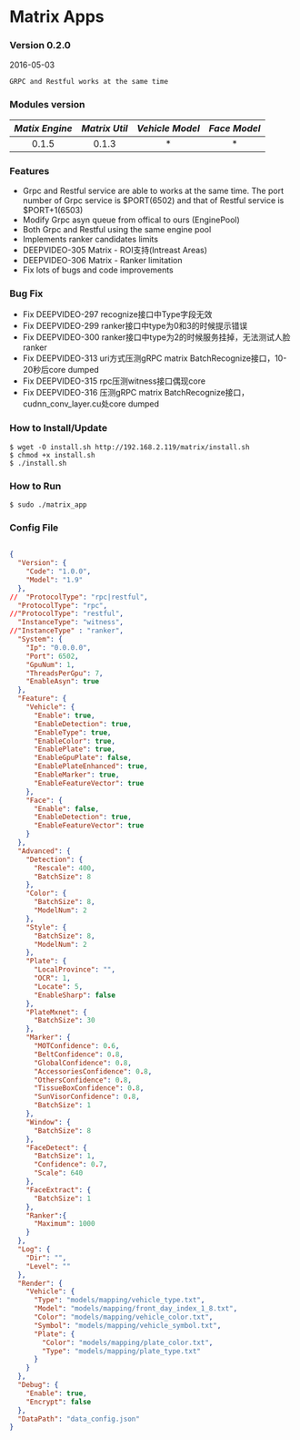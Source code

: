 # Matrix Apps
### Version 0.2.0
2016-05-03

```
GRPC and Restful works at the same time
```

### Modules version
| *Matix Engine* | *Matrix Util* | *Vehicle Model* | *Face Model* |
|:--------------:|:-------------:|:---------------:|:------------:|
| 0.1.5 | 0.1.3 | * | * |

### Features
- Grpc and Restful service are able to works at the same time. The port number of Grpc service
is $PORT(6502) and that of Restful service is $PORT+1(6503)
- Modify Grpc asyn queue from offical to ours (EnginePool)
- Both Grpc and Restful using the same engine pool
- Implements ranker candidates limits
- DEEPVIDEO-305 Matrix - ROI支持(Intreast Areas)
- DEEPVIDEO-306 Matrix - Ranker limitation
- Fix lots of bugs and code improvements

### Bug Fix
- Fix DEEPVIDEO-297 recognize接口中Type字段无效
- Fix DEEPVIDEO-299 ranker接口中type为0和3的时候提示错误
- Fix DEEPVIDEO-300 ranker接口中type为2的时候服务挂掉，无法测试人脸ranker
- Fix DEEPVIDEO-313 uri方式压测gRPC matrix BatchRecognize接口，10-20秒后core dumped
- Fix DEEPVIDEO-315 rpc压测witness接口偶现core
- Fix DEEPVIDEO-316 压测gRPC matrix BatchRecognize接口，cudnn_conv_layer.cu处core dumped

### How to Install/Update
```
$ wget -O install.sh http://192.168.2.119/matrix/install.sh
$ chmod +x install.sh
$ ./install.sh 
```

### How to Run
```
$ sudo ./matrix_app
```

### Config File
```json

{
  "Version": {
    "Code": "1.0.0",
    "Model": "1.9"
  },
//  "ProtocolType": "rpc|restful",
  "ProtocolType": "rpc",
//"ProtocolType": "restful",
  "InstanceType": "witness",
//"InstanceType" : "ranker",
  "System": {
    "Ip": "0.0.0.0",
    "Port": 6502, 
    "GpuNum": 1,
    "ThreadsPerGpu": 7,
    "EnableAsyn": true
  },
  "Feature": {
    "Vehicle": {
      "Enable": true,
      "EnableDetection": true,
      "EnableType": true,
      "EnableColor": true,
      "EnablePlate": true, 
      "EnableGpuPlate": false,
      "EnablePlateEnhanced": true,
      "EnableMarker": true, 
      "EnableFeatureVector": true 
    },
    "Face": {
      "Enable": false,
      "EnableDetection": true,
      "EnableFeatureVector": true
    }
  },
  "Advanced": {
    "Detection": {
      "Rescale": 400,
      "BatchSize": 8
    },
    "Color": {
      "BatchSize": 8,
      "ModelNum": 2
    },
    "Style": {
      "BatchSize": 8,
      "ModelNum": 2
    },
    "Plate": {
      "LocalProvince": "",
      "OCR": 1,
      "Locate": 5,
      "EnableSharp": false
    },
    "PlateMxnet": {
      "BatchSize": 30
    },
    "Marker": {
      "MOTConfidence": 0.6,
      "BeltConfidence": 0.8,
      "GlobalConfidence": 0.8,
      "AccessoriesConfidence": 0.8,
      "OthersConfidence": 0.8,
      "TissueBoxConfidence": 0.8,
      "SunVisorConfidence": 0.8,
      "BatchSize": 1
    },
    "Window": {
      "BatchSize": 8
    },
    "FaceDetect": {
      "BatchSize": 1,
      "Confidence": 0.7,
      "Scale": 640
    },
    "FaceExtract": {
      "BatchSize": 1
    },
    "Ranker":{
      "Maximum": 1000
    }
  },
  "Log": {
    "Dir": "",
    "Level": ""
  },
  "Render": {
    "Vehicle": {
      "Type": "models/mapping/vehicle_type.txt",
      "Model": "models/mapping/front_day_index_1_8.txt",
      "Color": "models/mapping/vehicle_color.txt",
      "Symbol": "models/mapping/vehicle_symbol.txt",
      "Plate": {
        "Color": "models/mapping/plate_color.txt",
        "Type": "models/mapping/plate_type.txt"
      }
    }
  },
  "Debug": {
    "Enable": true,
    "Encrypt": false
  },
  "DataPath": "data_config.json"
}


```